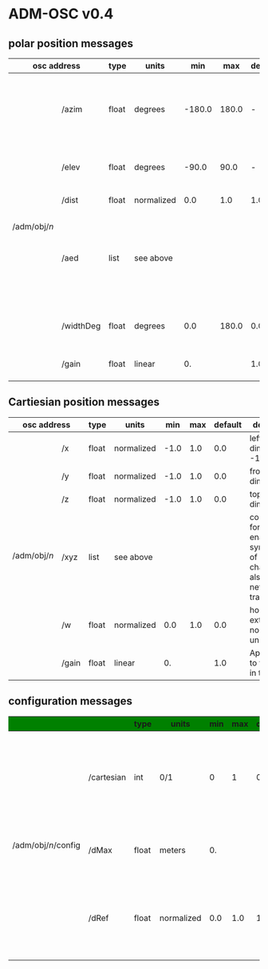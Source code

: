 
# ADM-OSC v0.4

## polar position messages

<table>
    <thead>
        <tr>
            <th colspan=2>osc address</th>
            <th>type</th>
            <th>units</th>               
            <th>min</th>
            <th>max</th>
            <th>default</th>
            <th>>description</th>
            <th>example</th>
            <th>status</th>
        </tr>
    </thead>
    <tbody>
        <tr>
            <td rowspan=6>/adm/obj/<span style="font-style:italic">n</span></td>
            <td>/azim</td>
            <td>float</td>
            <td>degrees</td>
            <td>-180.0</td>
            <td>180.0</td>
            <td>-</td>
            <td><b>azimuth</b> “theta - &#952;” of sound location. -90 is on the Right, 0 is in front.</td>
            <td>/adm/obj/4/azim -22.5</td>
            <td bgcolor="LightGreen">stable v0.4</td>
        </tr>
        <tr>
            <td>/elev</td>
            <td>float</td>
            <td>degrees</td>
            <td>-90.0</td>
            <td>90.0</td>
            <td>-</td>
            <td><b>elevation</b> “phi - &#632;” of sound location</td>
            <td>/adm/obj/4/elev 12.7</td>
            <td bgcolor="LightGreen">stable v0.4</td>
        </tr>
        <tr>
            <td>/dist</td>
            <td>float</td>
            <td>normalized</td>
            <td>0.0</td>
            <td>1.0</td>
            <td>1.0</td>
            <td><b>distance</b> “r” from origin</td>
            <td>/adm/obj/4/dist 0.9</td>
            <td bgcolor="LightGreen">stable v0.4</td>
        </tr>
        <tr>
            <td>/aed</td>
            <td>list</td>
            <td colspan=4>see above</td>
            <td>compact format enables synchronicity of position changes and also less network traffic</td>
            <td>/adm/obj/4/aed -22.5 12.7 0.9</td>
            <td bgcolor="LightGreen">stable v0.4</td>
        </tr>
        <tr>
            <td>/widthDeg</td>
            <td>float</td>
            <td>degrees</td>
            <td>0.0</td>
            <td>180.0</td>
            <td>0.0</td>
            <td>horizontal extent in degrees. See also /w</td>
            <td>/adm/obj/3/widthDeg 45.2</td>
            <td bgcolor="Pink"><a href="https://github.com/immersive-audio-live/ADM-OSC/issues/1">in progress</a></td>
        </tr>
        <tr>
            <td>/gain</td>
            <td>float</td>
            <td>linear</td>
            <td>0.</td>
            <td></td>
            <td>1.0</td>
            <td>Apply a gain to the audio in the object.</td>
            <td>/adm/obj/3/gain 0.707</td>
            <td bgcolor="LightGreen">stable v0.4</td>
        </tr>
    </tbody>
</table>

## Cartiesian position messages

<table>
    <thead>
        <tr>
            <th colspan=2>osc address</th>                  
            <th>type</th>
            <th>units</th>
            <th>min</th>
            <th>max</th>
            <th>default</th>
            <th>description</th>
            <th>example</th>
            <th>status</th>
        </tr>
    </thead>
    <tbody>
        <tr>
            <td rowspan=6>/adm/obj/<i>n</i></td>
            <td>/x</td>
            <td>float</td>
            <td>normalized</td>
            <td>-1.0</td>
            <td>1.0</td>
            <td>0.0</td>
            <td>left/right dimension. -1 is left</td>
            <td>/adm/obj/4/x -0.9</td>
            <td bgcolor="LightGreen">stable v0.4</td>
        </tr>
        <tr>
                        <td>/y</td>
                        <td>float</td>
                        <td>normalized</td>
                        <td>-1.0</td>
                        <td>1.0</td>
                        <td>0.0</td>
                        <td>front/back dimension</td>
                        <td>/adm/obj/4/y 0.15</td>
                        <td bgcolor="LightGreen">stable v0.4</td>
        </tr>
        <tr>
                        <td>/z</td>
                        <td>float</td>
                        <td>normalized</td>
                        <td>-1.0</td>
                        <td>1.0</td>
                        <td>0.0</td>
                        <td>top/bottom dimension</td>
                        <td>/adm/obj/4/z 0.7</td>
                        <td bgcolor="LightGreen">stable v0.4</td>
        </tr>
        <tr>
                        <td>/xyz</td>
                        <td>list</td>
                        <td colspan=4>see above</td>
                        <td>compact format enables synchronicity of position changes and also less network traffic</td>
                        <td>/adm/obj/4/xyz -0.9 0.15 0.7</td>
                        <td bgcolor="LightGreen">stable v0.4</td>
        </tr>
        <tr>
                        <td>/w</td>
                        <td>float</td>
                        <td>normalized</td>
                        <td>0.0</td>
                        <td>1.0</td>
                        <td>0.0</td>
                        <td>horizontal extent in normalized units</td>
                        <td>/adm/obj/3/w 0.2</td>
                        <td bgcolor="Pink"><a href="https://github.com/immersive-audio-live/ADM-OSC/issues/1">in
                                progress</a></td>
        </tr>
        <tr>
                        <td>/gain</td>
                        <td>float</td>
                        <td>linear</td>
                        <td>0.</td>
                        <td></td>
                        <td>1.0</td>
                        <td>Apply a gain to the audio in the object.</td>
                        <td>/adm/obj/3/gain 0.707</td>
                        <td class="stable">stable v0.4</td>
        </tr>
    </tbody>
</table>

## configuration messages

<table>
    <thead bgcolor="Green">
        <tr>
            <th colspan=2osc address</th>
            <th>type</th>
            <th>units</th>
            <th>min</th>
            <th>max</th>
            <th>default</th>
            <th>description</th>
            <th>example</th>
            <th>status</th>
        </tr>
    </thead>
    <tbody>
                    <tr>
                        <td rowspan=3>/adm/obj/<i>n</i>/config</td>
                        <td>/cartesian</td>
                        <td>int</td>
                        <td>0/1</td>
                        <td>0</td>
                        <td>1</td>
                        <td>0</td>
                        <td>If the flag is set to 1, Cartesian coordinates are used. Otherwise spherical coordinates are
                            used.</td>
                        <td>/adm/config/obj/1/cartesian 0</td>
                        <td bgcolor="LightGreen">stable v0.4</td>
                    </tr>
                    <tr>
                        <td>/dMax</td>
                        <td>float</td>
                        <td>meters</td>
                        <td>0.</td>
                        <td></td>
                        <td></td>
                        <td>Distance signified by a normalized dRef value of 1</td>
                        <td>/adm/config/obj/1/dMax 21.3</td>
                        <td bgcolor="Pink"><a href="https://github.com/immersive-audio-live/ADM-OSC/issues/12">in
                            progress</a></td>
        </tr>
        <tr>
                        <td>/dRef</td>
                        <td>float</td>
                        <td>normalized</td>
                        <td>0.0</td>
                        <td>1.0</td>
                        <td>1.0</td>
                        <td>Distance where dimensionless rendering is replaced with with physics-based rendering.</td>
                        <td>/adm/config/obj/1/dRef 0.2</td>
                        <td bgcolor="Pink"><a href="https://github.com/immersive-audio-live/ADM-OSC/issues/12">in
                            progress</a></td>
        </tr>
    </tbody>
</table>

